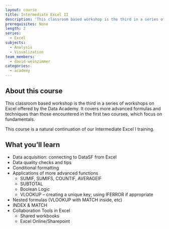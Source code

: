 ```yaml
---
layout: course
title: Intermediate Excel II
description: 'This classroom based workshop is the third in a series of workshops on Excel offered by the Data Academy. It covers more advanced formulas and techniques than those encountered in the first two courses, which focus on fundamentals.'
prerequisites: None
length: 2
series:
  - Excel
subjects:
  - Analysis
  - Visualization
team_members:
  - david-weinzimmer
categories:
  - academy
---
```



## About this course

This classroom based workshop is the third in a series of workshops on Excel offered by the Data Academy. It covers more advanced formulas and techniques than those encountered in the first two courses, which focus on fundamentals.

This course is a natural continuation of our Intermediate Excel I training.

## What you’ll learn

* Data acquisition: connecting to DataSF from Excel
* Data quality checks and tips
* Conditional formatting
* Applications of more advanced functions
  * SUMIF, SUMIFS, COUNTIF, AVERAGEIF
  * SUBTOTAL
  * Boolean Logic
  * VLOOKUP – creating a unique key; using IFERROR if appropriate
* Nested formulas (VLOOKUP with MATCH inside, etc)
* INDEX & MATCH
* Collaboration Tools in Excel
  * Shared workbooks
  * Excel Online/Sharepoint